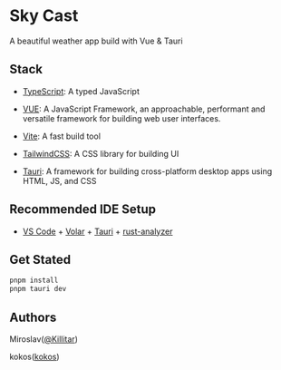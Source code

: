 # Sky Cast

A beautiful weather app build with Vue & Tauri

## Stack

- [TypeScript](https://www.typescriptlang.org/): A typed JavaScript

- [VUE](https://vuejs.org/): A JavaScript Framework, an approachable, performant and versatile framework for building web user interfaces.

- [Vite](https://vitejs.dev/): A fast build tool

- [TailwindCSS](https://tailwindcss.com/): A CSS library for building UI

- [Tauri](https://tauri.app/): A framework for building cross-platform desktop apps using HTML, JS, and CSS

## Recommended IDE Setup

- [VS Code](https://code.visualstudio.com/) + [Volar](https://marketplace.visualstudio.com/items?itemName=Vue.volar) + [Tauri](https://marketplace.visualstudio.com/items?itemName=tauri-apps.tauri-vscode) + [rust-analyzer](https://marketplace.visualstudio.com/items?itemName=rust-lang.rust-analyzer)

## Get Stated

```sh
pnpm install
pnpm tauri dev
```

## Authors

Miroslav([@Killitar](https://github.com/Killitar))

kokos([kokos](https://github.com/kokos1kkk))
